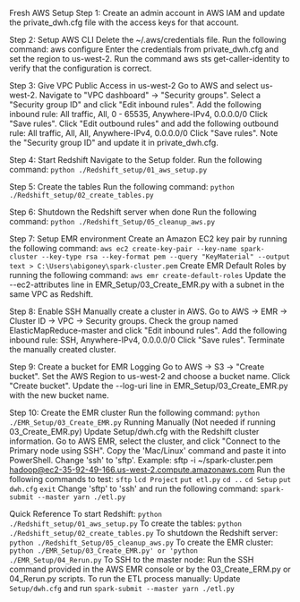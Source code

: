Fresh AWS Setup
Step 1: Create an admin account in AWS IAM and update the private_dwh.cfg file with the access keys for that account.

Step 2: Setup AWS CLI
    Delete the ~/.aws/credentials file.
    Run the following command:
    aws configure
    Enter the credentials from private_dwh.cfg and set the region to us-west-2.
    Run the command aws sts get-caller-identity to verify that the configuration is correct.

Step 3: Give VPC Public Access in us-west-2
    Go to AWS and select us-west-2.
    Navigate to "VPC dashboard" -> "Security groups".
    Select a "Security group ID" and click "Edit inbound rules".
    Add the following inbound rule:
    All traffic, All, 0 - 65535, Anywhere-IPv4, 0.0.0.0/0
    Click "Save rules".
    Click "Edit outbound rules" and add the following outbound rule:
    All traffic, All, All, Anywhere-IPv4, 0.0.0.0/0
    Click "Save rules".
    Note the "Security group ID" and update it in private_dwh.cfg.

Step 4: Start Redshift
    Navigate to the Setup folder.
    Run the following command:
    `python ./Redshift_setup/01_aws_setup.py`

Step 5: Create the tables
    Run the following command:
        `python ./Redshift_setup/02_create_tables.py`

Step 6: Shutdown the Redshift server when done
    Run the following command:
    `python ./Redshift_Setup/05_cleanup_aws.py`

Step 7: Setup EMR environment
    Create an Amazon EC2 key pair by running the following command:
    `aws ec2 create-key-pair --key-name spark-cluster --key-type rsa --key-format pem --query "KeyMaterial" --output text > C:\Users\abigoney\spark-cluster.pem`
    Create EMR Default Roles by running the following command:
    `aws emr create-default-roles`
    Update the --ec2-attributes line in EMR_Setup/03_Create_EMR.py with a subnet in the same VPC as Redshift.

Step 8: Enable SSH
    Manually create a cluster in AWS.
    Go to AWS -> EMR -> Cluster ID -> VPC -> Security groups.
    Check the group named ElasticMapReduce-master and click "Edit inbound rules".
    Add the following inbound rule:
    SSH, Anywhere-IPv4, 0.0.0.0/0
    Click "Save rules".
    Terminate the manually created cluster.

Step 9: Create a bucket for EMR Logging
    Go to AWS -> S3 -> "Create bucket".
    Set the AWS Region to us-west-2 and choose a bucket name.
    Click "Create bucket".
    Update the --log-uri line in EMR_Setup/03_Create_EMR.py with the new bucket name.

Step 10: Create the EMR cluster
    Run the following command:
    `python ./EMR_Setup/03_Create_EMR.py`
    Running Manually (Not needed if running 03_Create_EMR.py)
    Update Setup/dwh.cfg with the Redshift cluster information.
    Go to AWS EMR, select the cluster, and click "Connect to the Primary node using SSH".
    Copy the 'Mac/Linux' command and paste it into PowerShell.
    Change 'ssh' to 'sftp'.
    Example: sftp -i ~/spark-cluster.pem hadoop@ec2-35-92-49-166.us-west-2.compute.amazonaws.com
    Run the following commands to test:
    `sftp`
    `lcd Project`
    `put etl.py`
    `cd ..`
    `cd Setup`
    `put dwh.cfg`
    `exit`
    Change 'sftp' to 'ssh' and run the following command:
    `spark-submit --master yarn ./etl.py`


Quick Reference
To start Redshift: 
    `python ./Redshift_setup/01_aws_setup.py`
To create the tables: 
    `python ./Redshift_setup/02_create_tables.py`
To shutdown the Redshift server: 
    `python ./Redshift_Setup/05_cleanup_aws.py`
To create the EMR cluster: 
    `python ./EMR_Setup/03_Create_EMR.py'
        or
    'python ./EMR_Setup/04_Rerun.py`
To SSH to the master node: 
    Run the SSH command provided in the AWS EMR console or by the 03_Create_ERM.py or 04_Rerun.py scripts.
To run the ETL process manually: 
    Update `Setup/dwh.cfg` and run `spark-submit --master yarn ./etl.py`
